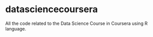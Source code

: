 # datasciencecoursera
All the code related to the Data Science Course in Coursera using R language. 
